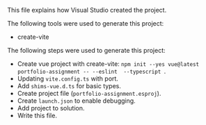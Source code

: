 This file explains how Visual Studio created the project.

The following tools were used to generate this project:
- create-vite

The following steps were used to generate this project:
- Create vue project with create-vite: `npm init --yes vue@latest portfolio-assignment -- --eslint  --typescript `.
- Updating `vite.config.ts` with port.
- Add `shims-vue.d.ts` for basic types.
- Create project file (`portfolio-assignment.esproj`).
- Create `launch.json` to enable debugging.
- Add project to solution.
- Write this file.
